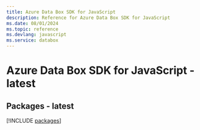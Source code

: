 ```yaml
---
title: Azure Data Box SDK for JavaScript
description: Reference for Azure Data Box SDK for JavaScript
ms.date: 08/01/2024
ms.topic: reference
ms.devlang: javascript
ms.service: databox
---
```

# Azure Data Box SDK for JavaScript - latest
## Packages - latest
[!INCLUDE [packages](data-box-index.md)]